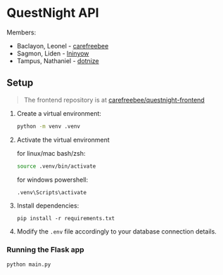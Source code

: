 # QuestNight API

Members:

- Baclayon, Leonel - [carefreebee](https://github.com/carefreebee)
- Sagmon, Liden - [lninyow](https://github.com/lninyow)
- Tampus, Nathaniel - [dotnize](https://github.com/dotnize)

## Setup

> The frontend repository is at [carefreebee/questnight-frontend](https://github.com/carefreebee/questnight-frontend)

1. Create a virtual environment:

   ```sh
   python -m venv .venv
   ```

2. Activate the virtual environment

   for linux/mac bash/zsh:

   ```sh
   source .venv/bin/activate
   ```

   for windows powershell:

   ```sh
   .venv\Scripts\activate
   ```

3. Install dependencies:

   ```
   pip install -r requirements.txt
   ```

4. Modify the `.env` file accordingly to your database connection details.

### Running the Flask app

```sh
python main.py
```
